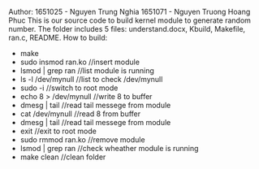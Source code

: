 Author:
1651025 - Nguyen Trung Nghia
1651071 - Nguyen Truong Hoang Phuc
This is our source code to build kernel module to generate random number. The folder includes 5 files: understand.docx, Kbuild, Makefile, ran.c, README.
How to build:
- make
- sudo insmod ran.ko		//insert module
- lsmod | grep ran		//list module is running
- ls -l /dev/mynull		//list to check /dev/mynull
- sudo -i			//switch to root mode
- echo 8 > /dev/mynull		//write 8 to buffer
- dmesg | tail			//read tail messege from module
- cat /dev/mynull		//read 8 from buffer
- dmesg | tail			//read tail messege from module
- exit				//exit to root mode
- sudo rmmod ran.ko		//remove module
- lsmod | grep ran		//check wheather module is running
- make clean			//clean folder

